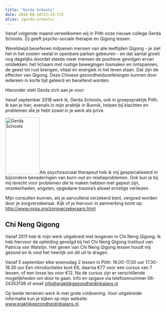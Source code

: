 ```yaml
---
title: "Gerda Schoots"
date: 2018-08-18T22:33:17Z
alias: /gerda-schoots/
---
```

Vanaf volgende maand verwelkomen wij in Piith onze nieuwe collega Gerda Schoots. Zij geeft psycho-sociale therapie en Qigong lessen.

Wereldwijd beoefenen miljoenen mensen van alle leeftijden Qigong - je ziet het in het oosten veelal in openbare parken gebeuren - en dat aantal groeit nog dagelijks doordat steeds meer mensen de positieve gevolgen ervan ontdekken: het lichaam met rustige bewegingen losmaken en ontspannen, de geest tot rust brengen, vitaal en energiek in het leven staan. Dat zijn de effecten van Qigong. Deze Chinese gezondheidsoefeningen kunnen door iedereen in korte tijd geleerd en beoefend worden.

Hieronder stelt Gerda zich aan je voor:

Vanaf september 2018 werk ik, Gerda Schoots, ook in groepspraktijk Piith. Ik kan je hier, evenals in mijn praktijk in Bunnik, helpen bij klachten en problemen die je hebt zowel in je werk als privé.

<img class="alignleft size-medium wp-image-2015" src="https://res.cloudinary.com/piith/image/upload/2018/08/fototoestel-341-2-110x180.png" alt="Gerda Schoots" width="110" height="180" />Als psychosociaal therapeut heb ik mij gespecialiseerd in bijzondere benaderingen van burn-out en relatieproblemen. Ook kun je bij mij terecht voor problemen die te maken hebben met gepest zijn, onzekerheden, angsten, opgedane trauma’s alswel ernstige verliezen.

Mijn consulten kunnen, als je aanvullend verzekerd bent, vergoed worden door je zorgverzekeraar. Kijk of je hiervoor in aanmerking komt op: <a href="http://www.nvpa.org/zorgverzekeraars.html">http://www.nvpa.org/zorgverzekeraars.html</a>
<h2>Chi Neng Qigong</h2>
Vanaf 2011 heb ik mijn werk uitgebreid met lesgeven in Chi Neng Qigong. Ik heb hiervoor de opleiding gevolgd bij het Chi Neng Qigong Instituut van Patricia van Walstijn. Het geven van Chi Neng Qigong lessen houdt mij gezond en ik vind het heerlijk om dit uit te dragen.

Vanaf 5 september elke woensdag 2 lessen in Piith:
16.00-17.00 uur
17.30-18.30 uur
Een introductieles kost €6, daarna €77 voor een cursus van 7 lessen, of een losse les voor €12.
Na de cursus zijn er verschillende mogelijkheden om door te gaan.
Info en opgave via telefoonnummer 06-24353138 of email <a href="mailto:info@praktijkgezondheidinbalans.nl">info@praktijkgezondheidinbalans.nl</a>

Op beide terreinen werk ik met grote voldoening.
Voor uitgebreide informatie kun je kijken op mijn website: <a href="http://www.praktijkgezondheidinbalans.nl">www.praktijkgezondheidinbalans.nl</a>.